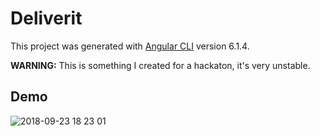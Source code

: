# Deliverit

This project was generated with [Angular CLI](https://github.com/angular/angular-cli) version 6.1.4.

**WARNING:** This is something I created for a hackaton, it's very unstable.

## Demo

![2018-09-23 18 23 01](https://user-images.githubusercontent.com/3689856/45934082-7bd22200-bf5e-11e8-8ed5-c6bba7411410.gif)